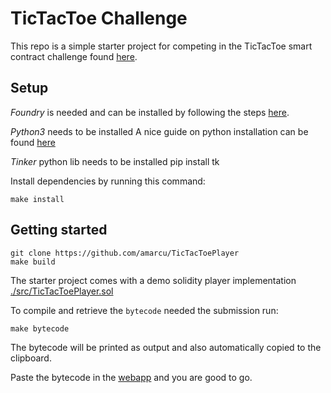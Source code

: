 # TicTacToe Challenge 
This repo is a simple starter project for competing in the TicTacToe smart contract challenge found [here](https://amarcu.dev).

## Setup
*Foundry* is needed and can be installed by following the steps [here](https://github.com/foundry-rs/foundry#installation).

*Python3* needs to be installed
A nice guide on python installation can be found [here](https://docs.python-guide.org/starting/installation/)

*Tinker* python lib needs to be installed
pip install tk

Install dependencies by running this command:
```
make install
```

## Getting started

```
git clone https://github.com/amarcu/TicTacToePlayer
make build
```

The starter project comes with a demo solidity player implementation [./src/TicTacToePlayer.sol](https://github.com/amarcu/TicTacToePlayer/blob/master/src/TicTacToePlayer.sol)

To compile and retrieve the `bytecode` needed the submission run:
```
make bytecode
```

The bytecode will be printed as output and also automatically copied to the clipboard.

Paste the bytecode in the [webapp](https://amarcu.dev) and you are good to go.





